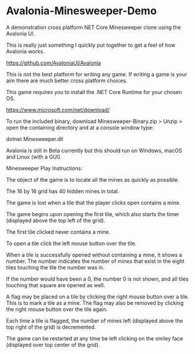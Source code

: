 # Avalonia-Minesweeper-Demo
A demonstration cross platform NET Core Minesweeper clone using the Avalonia UI. 

This is really just something I quickly put together to get a feel of how Avalonia works.

https://github.com/AvaloniaUI/Avalonia

This is not the best platform for writing any game. If writing a game is your aim there are much better cross platform choices.

This game requires you to install the .NET Core Runtime for your chosen OS.

https://www.microsoft.com/net/download/

To run the included binary, download Minesweeper-Binary.zip > Unzip > open the containing directory and at a console window type: 

dotnet Minesweeper.dll

Avalonia is still in Beta currently but this should run on Windows, macOS and Linux (with a GUI).


Minesweeper Play Instructions:

The object of the game is to locate all the mines as quickly as possible. 

The 16 by 16 grid has 40 hidden mines in total.

The game is lost when a tile that the player clicks open contains a mine.

The game begins upon opening the first tile, which also starts the timer (displayed above the top left of the grid).

The first tile clicked never contains a mine.

To open a tile click the left mouse button over the tile.

When a tile is successfully opened without containing a mine, it shows a number. The number indicates the number of mines that exist in the eight tiles touching the tile the number was in.

If the number would have been a 0, the number 0 is not shown, and all tiles touching that square are opened as well.

A flag may be placed on a tile by clicking the right mouse button over a tile. This is to mark a tile as a mine. The flag may also be removed by clicking the right mouse button over the tile again.

Each time a tile is flagged, the number of mines left (displayed above the top right of the grid) is decremented.

The game can be restarted at any time be left clicking on the smiley face (displayed over top center of the grid).

